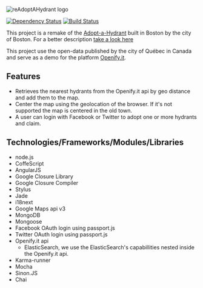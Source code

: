 ![reAdoptAHydrant logo](https://raw.github.com/OpenifyIt/reAdoptAHydrant/master/public/images/logo.png "reAdoptAHydrant")

[![Dependency Status](https://gemnasium.com/OpenifyIt/reAdoptAHydrant.png)](https://gemnasium.com/OpenifyIt/reAdoptAHydrant)
[![Build Status](https://travis-ci.org/OpenifyIt/reAdoptAHydrant.png)](https://travis-ci.org/OpenifyIt/reAdoptAHydrant)

This project is a remake of the [Adopt-a-Hydrant](http://example.com/) built in Boston by the city of Boston. For a better description [take a look here](http://commons.codeforamerica.org/apps/adopt-hydrant "Adopt-a-Hydrant description")

This project use the open-data published by the city of Québec in Canada and serve as a demo for the platform [Openify.it](http://www.openify.it).

## Features
+ Retrieves the nearest hydrants from the Openify.it api by geo distance and add them to the map.
+ Center the map using the geolocation of the browser. If it's not supported the map is centered in the old town.
+ A user can login with Facebook or Twitter to adopt one or more hydrants and claim.

## Technologies/Frameworks/Modules/Libraries
+ node.js
+ CoffeScript
+ AngularJS
+ Google Closure Library
+ Google Closure Compiler
+ Stylus
+ Jade
+ i18next
+ Google Maps api v3
+ MongoDB
+ Mongoose
+ Facebook OAuth login using passport.js
+ Twitter OAuth login using passport.js
+ Openify.it api
    + ElasticSearch, we use the ElasticSearch's capabillities nested inside the Openify.it api.
+ Karma-runner
+ Mocha
+ Sinon.JS
+ Chai
